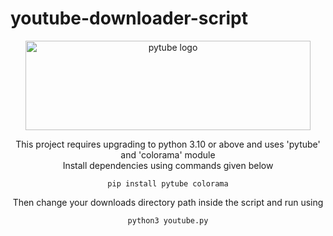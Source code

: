 # youtube-downloader-script
<div align="center">
  <p>
    <a href="#"><img src="https://assets.nickficano.com/gh-pytube.min.svg" width="456" height="143" alt="pytube logo" /></a>
  </p> 
  <p align="center">
    This project requires upgrading to python 3.10 or above and uses 'pytube' and 'colorama' module
    <br>
    Install dependencies using commands given below
    
    pip install pytube colorama
  </p>
  <p align="center">
    Then change your downloads directory path inside the script and run using
    
    python3 youtube.py
  </p>
</div>

